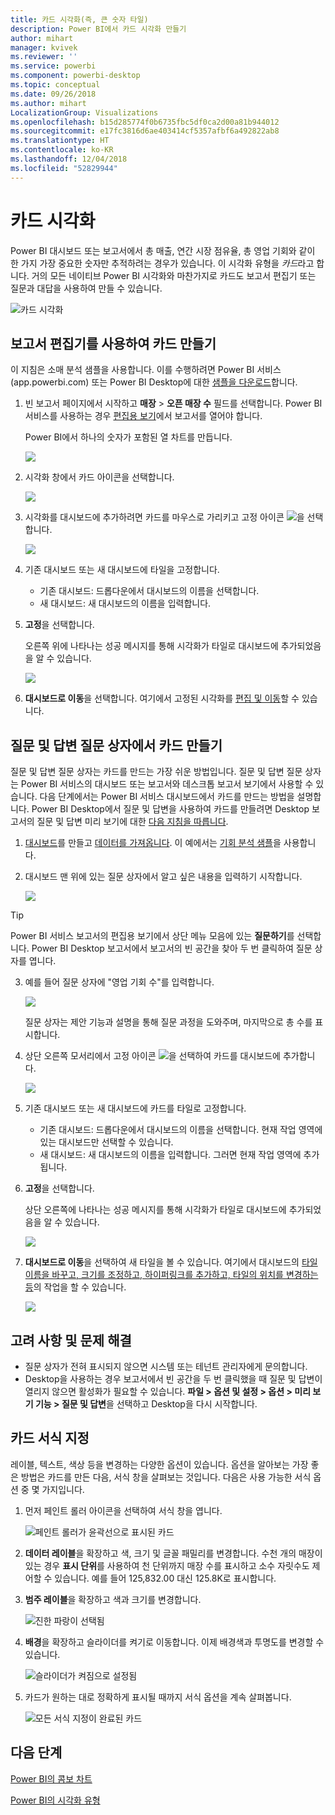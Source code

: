 ```yaml
---
title: 카드 시각화(즉, 큰 숫자 타일)
description: Power BI에서 카드 시각화 만들기
author: mihart
manager: kvivek
ms.reviewer: ''
ms.service: powerbi
ms.component: powerbi-desktop
ms.topic: conceptual
ms.date: 09/26/2018
ms.author: mihart
LocalizationGroup: Visualizations
ms.openlocfilehash: b15d285774f0b6735fbc5df0ca2d00a81b944012
ms.sourcegitcommit: e17fc3816d6ae403414cf5357afbf6a492822ab8
ms.translationtype: HT
ms.contentlocale: ko-KR
ms.lasthandoff: 12/04/2018
ms.locfileid: "52829944"
---
```

# <a name="card-visualizations"></a>카드 시각화
Power BI 대시보드 또는 보고서에서 총 매출, 연간 시장 점유율, 총 영업 기회와 같이 한 가지 가장 중요한 숫자만 추적하려는 경우가 있습니다. 이 시각화 유형을 *카드*라고 합니다. 거의 모든 네이티브 Power BI 시각화와 마찬가지로 카드도 보고서 편집기 또는 질문과 대답을 사용하여 만들 수 있습니다.

![카드 시각화](media/power-bi-visualization-card/pbi_opptuntiescard.png)

## <a name="create-a-card-using-the-report-editor"></a>보고서 편집기를 사용하여 카드 만들기
이 지침은 소매 분석 샘플을 사용합니다. 이를 수행하려면 Power BI 서비스(app.powerbi.com) 또는 Power BI Desktop에 대한 [샘플을 다운로드](../sample-datasets.md)합니다.   

1. 빈 보고서 페이지에서 시작하고 **매장** \> **오픈 매장 수** 필드를 선택합니다. Power BI 서비스를 사용하는 경우 [편집용 보기](../service-interact-with-a-report-in-editing-view.md)에서 보고서를 열어야 합니다.

    Power BI에서 하나의 숫자가 포함된 열 차트를 만듭니다.

   ![](media/power-bi-visualization-card/pbi_rptnumbertilechart.png)
2. 시각화 창에서 카드 아이콘을 선택합니다.

   ![](media/power-bi-visualization-card/power-bi-templates.png)
6. 시각화를 대시보드에 추가하려면 카드를 마우스로 가리키고 고정 아이콘 ![](media/power-bi-visualization-card/pbi_pintile.png)을 선택합니다.

   ![](media/power-bi-visualization-card/power-bi-pin-icon.png)
7. 기존 대시보드 또는 새 대시보드에 타일을 고정합니다.

   * 기존 대시보드: 드롭다운에서 대시보드의 이름을 선택합니다.
   * 새 대시보드: 새 대시보드의 이름을 입력합니다.
8. **고정**을 선택합니다.

   오른쪽 위에 나타나는 성공 메시지를 통해 시각화가 타일로 대시보드에 추가되었음을 알 수 있습니다.

   ![](media/power-bi-visualization-card/power-bi-success2.png)
9. **대시보드로 이동**을 선택합니다. 여기에서 고정된 시각화를 [편집 및 이동](../service-dashboard-edit-tile.md)할 수 있습니다.


## <a name="create-a-card-from-the-qa-question-box"></a>질문 및 답변 질문 상자에서 카드 만들기
질문 및 답변 질문 상자는 카드를 만드는 가장 쉬운 방법입니다. 질문 및 답변 질문 상자는 Power BI 서비스의 대시보드 또는 보고서와 데스크톱 보고서 보기에서 사용할 수 있습니다. 다음 단계에서는 Power BI 서비스 대시보드에서 카드를 만드는 방법을 설명합니다. Power BI Desktop에서 질문 및 답변을 사용하여 카드를 만들려면 Desktop 보고서의 질문 및 답변 미리 보기에 대한 [다음 지침을 따릅니다](https://powerbi.microsoft.com/en-us/blog/power-bi-desktop-december-feature-summary/#QandA).

1. [대시보드](../service-dashboards.md)를 만들고 [데이터를 가져옵니다](../service-get-data.md). 이 예에서는 [기회 분석 샘플](../sample-opportunity-analysis.md)을 사용합니다.

1. 대시보드 맨 위에 있는 질문 상자에서 알고 싶은 내용을 입력하기 시작합니다. 

   ![](media/power-bi-visualization-card/power-bi-q-and-a-box.png)

> [!TIP]
> Power BI 서비스 보고서의 편집용 보기에서 상단 메뉴 모음에 있는 **질문하기**를 선택합니다. Power BI Desktop 보고서에서 보고서의 빈 공간을 찾아 두 번 클릭하여 질문 상자를 엽니다.

3. 예를 들어 질문 상자에 "영업 기회 수"를 입력합니다.

   ![](media/power-bi-visualization-card/power-bi-q-and-a.png)

   질문 상자는 제안 기능과 설명을 통해 질문 과정을 도와주며, 마지막으로 총 수를 표시합니다.  
4. 상단 오른쪽 모서리에서 고정 아이콘 ![](media/power-bi-visualization-card/pbi_pintile.png)을 선택하여 카드를 대시보드에 추가합니다.

   ![](media/power-bi-visualization-card/power-bi-pin.png)
5. 기존 대시보드 또는 새 대시보드에 카드를 타일로 고정합니다.

   * 기존 대시보드: 드롭다운에서 대시보드의 이름을 선택합니다. 현재 작업 영역에 있는 대시보드만 선택할 수 있습니다.
   * 새 대시보드: 새 대시보드의 이름을 입력합니다. 그러면 현재 작업 영역에 추가됩니다.
6. **고정**을 선택합니다.

   상단 오른쪽에 나타나는 성공 메시지를 통해 시각화가 타일로 대시보드에 추가되었음을 알 수 있습니다.  

   ![](media/power-bi-visualization-card/power-bi-success2.png)
7. **대시보드로 이동**을 선택하여 새 타일을 볼 수 있습니다. 여기에서 대시보드의 [타일 이름을 바꾸고, 크기를 조정하고, 하이퍼링크를 추가하고, 타일의 위치를 변경하는 등](../service-dashboard-edit-tile.md)의 작업을 할 수 있습니다.

   ![](media/power-bi-visualization-card/power-bi-pinned.png)

## <a name="considerations-and-troubleshooting"></a>고려 사항 및 문제 해결
- 질문 상자가 전혀 표시되지 않으면 시스템 또는 테넌트 관리자에게 문의합니다.    
- Desktop을 사용하는 경우 보고서에서 빈 공간을 두 번 클릭했을 때 질문 및 답변이 열리지 않으면 활성화가 필요할 수 있습니다.  **파일 > 옵션 및 설정 > 옵션 > 미리 보기 기능 > 질문 및 답변**을 선택하고 Desktop을 다시 시작합니다.

## <a name="format-a-card"></a>카드 서식 지정
레이블, 텍스트, 색상 등을 변경하는 다양한 옵션이 있습니다. 옵션을 알아보는 가장 좋은 방법은 카드를 만든 다음, 서식 창을 살펴보는 것입니다. 다음은 사용 가능한 서식 옵션 중 몇 가지입니다. 

1. 먼저 페인트 롤러 아이콘을 선택하여 서식 창을 엽니다. 

    ![페인트 롤러가 윤곽선으로 표시된 카드](media/power-bi-visualization-card/power-bi-format-card.png)
2. **데이터 레이블**을 확장하고 색, 크기 및 글꼴 패밀리를 변경합니다. 수천 개의 매장이 있는 경우 **표시 단위**를 사용하여 천 단위까지 매장 수를 표시하고 소수 자릿수도 제어할 수 있습니다. 예를 들어 125,832.00 대신 125.8K로 표시합니다.

3.  **범주 레이블**을 확장하고 색과 크기를 변경합니다.

    ![진한 파랑이 선택됨](media/power-bi-visualization-card/power-bi-card-format.png)

4. **배경**을 확장하고 슬라이더를 켜기로 이동합니다.  이제 배경색과 투명도를 변경할 수 있습니다.

    ![슬라이더가 켜짐으로 설정됨](media/power-bi-visualization-card/power-bi-format-color.png)

5. 카드가 원하는 대로 정확하게 표시될 때까지 서식 옵션을 계속 살펴봅니다. 

    ![모든 서식 지정이 완료된 카드](media/power-bi-visualization-card/power-bi-formatted.png)

## <a name="next-steps"></a>다음 단계
[Power BI의 콤보 차트](power-bi-visualization-combo-chart.md)

[Power BI의 시각화 유형](power-bi-visualization-types-for-reports-and-q-and-a.md)

